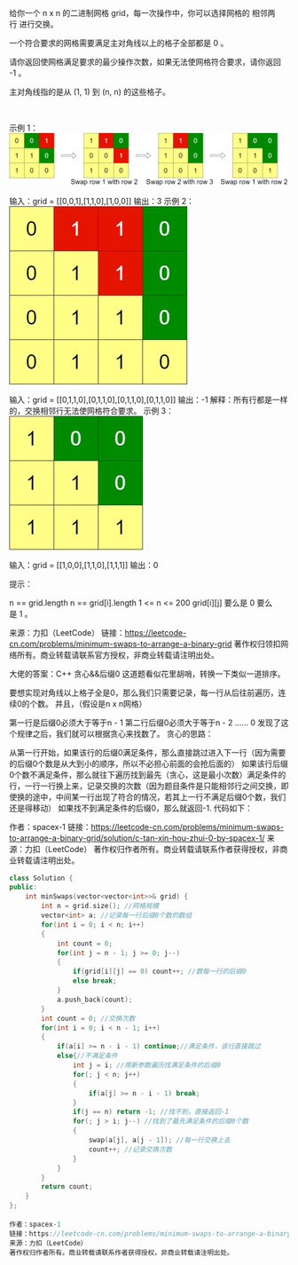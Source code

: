 给你一个 n x n 的二进制网格 grid，每一次操作中，你可以选择网格的 相邻两行 进行交换。

一个符合要求的网格需要满足主对角线以上的格子全部都是 0 。

请你返回使网格满足要求的最少操作次数，如果无法使网格符合要求，请你返回 -1 。

主对角线指的是从 (1, 1) 到 (n, n) 的这些格子。

 

示例 1：
![](https://github.com/kaishuideweidao/LeetCode/blob/master/%E7%AC%AC%20200%20%E5%9C%BA%E5%8A%9B%E6%89%A3%E5%91%A8%E8%B5%9B/1536.%20%E6%8E%92%E5%B8%83%E4%BA%8C%E8%BF%9B%E5%88%B6%E7%BD%91%E6%A0%BC%E7%9A%84%E6%9C%80%E5%B0%91%E4%BA%A4%E6%8D%A2%E6%AC%A1%E6%95%B0-1.jpg)


输入：grid = [[0,0,1],[1,1,0],[1,0,0]]
输出：3
示例 2：
![](https://github.com/kaishuideweidao/LeetCode/blob/master/%E7%AC%AC%20200%20%E5%9C%BA%E5%8A%9B%E6%89%A3%E5%91%A8%E8%B5%9B/1536.%20%E6%8E%92%E5%B8%83%E4%BA%8C%E8%BF%9B%E5%88%B6%E7%BD%91%E6%A0%BC%E7%9A%84%E6%9C%80%E5%B0%91%E4%BA%A4%E6%8D%A2%E6%AC%A1%E6%95%B0-2.jpg)


输入：grid = [[0,1,1,0],[0,1,1,0],[0,1,1,0],[0,1,1,0]]
输出：-1
解释：所有行都是一样的，交换相邻行无法使网格符合要求。
示例 3：
![](https://github.com/kaishuideweidao/LeetCode/blob/master/%E7%AC%AC%20200%20%E5%9C%BA%E5%8A%9B%E6%89%A3%E5%91%A8%E8%B5%9B/1536.%20%E6%8E%92%E5%B8%83%E4%BA%8C%E8%BF%9B%E5%88%B6%E7%BD%91%E6%A0%BC%E7%9A%84%E6%9C%80%E5%B0%91%E4%BA%A4%E6%8D%A2%E6%AC%A1%E6%95%B0-3.jpg)


输入：grid = [[1,0,0],[1,1,0],[1,1,1]]
输出：0
 

提示：

n == grid.length
n == grid[i].length
1 <= n <= 200
grid[i][j] 要么是 0 要么是 1 。

来源：力扣（LeetCode）
链接：https://leetcode-cn.com/problems/minimum-swaps-to-arrange-a-binary-grid
著作权归领扣网络所有。商业转载请联系官方授权，非商业转载请注明出处。


大佬的答案：C++ 贪心&&后缀0
这道题看似花里胡哨，转换一下类似一道排序。

要想实现对角线以上格子全是0，那么我们只需要记录，每一行从后往前遍历，连续0的个数。
并且，（假设是n x n网格）

第一行是后缀0必须大于等于n - 1
第二行后缀0必须大于等于n - 2
……
0
发现了这个规律之后，我们就可以根据贪心来找数了。
贪心的思路：

从第一行开始，如果该行的后缀0满足条件，那么直接跳过进入下一行（因为需要的后缀0个数是从大到小的顺序，所以不必担心前面的会抢后面的）
如果该行后缀0个数不满足条件，那么就往下遍历找到最先（贪心，这是最小次数）满足条件的行，一行一行换上来，记录交换的次数（因为题目条件是只能相邻行之间交换，即使换的途中，中间某一行出现了符合的情况，若其上一行不满足后缀0个数，我们还是得移动）
如果找不到满足条件的后缀0，那么就返回-1.
代码如下：

作者：spacex-1
链接：https://leetcode-cn.com/problems/minimum-swaps-to-arrange-a-binary-grid/solution/c-tan-xin-hou-zhui-0-by-spacex-1/
来源：力扣（LeetCode）
著作权归作者所有。商业转载请联系作者获得授权，非商业转载请注明出处。
```C++
class Solution {
public:
    int minSwaps(vector<vector<int>>& grid) {
        int n = grid.size(); //网格规模
        vector<int> a; //记录每一行后缀0个数的数组
        for(int i = 0; i < n; i++)
        {
            int count = 0;
            for(int j = n - 1; j >= 0; j--)
            {
                if(grid[i][j] == 0) count++; //数每一行的后缀0
                else break;
            }
            a.push_back(count); 
        }
        int count = 0; //交换次数
        for(int i = 0; i < n - 1; i++)
        {
            if(a[i] >= n - i - 1) continue;//满足条件，该行直接跳过
            else{//不满足条件
                int j = i; //用新参数遍历找满足条件的后缀0
                for(; j < n; j++)
                {
                    if(a[j] >= n - i - 1) break;
                }
                if(j == n) return -1; //找不到，直接返回-1
                for(; j > i; j--) //找到了最先满足条件的后缀0个数 
                {
                    swap(a[j], a[j - 1]); //每一行交换上去
                    count++; //记录交换次数
                }
            }
        }
        return count;
    }
};

作者：spacex-1
链接：https://leetcode-cn.com/problems/minimum-swaps-to-arrange-a-binary-grid/solution/c-tan-xin-hou-zhui-0-by-spacex-1/
来源：力扣（LeetCode）
著作权归作者所有。商业转载请联系作者获得授权，非商业转载请注明出处。
```
